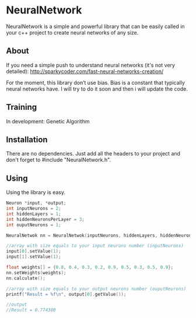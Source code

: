 # NeuralNetwork
NeuralNetwork is a simple and powerful library that can be easily called in your c++ project to create neural networks of any size.

## About

If you need a simple push to understand neural networks (it's not very detailed): http://sparkycoder.com/fast-neural-networks-creation/

For the moment, this library don’t use bias. Bias is a constant that typically neural networks have. I will try to do it soon and then i will update the code.

## Training

In development: Genetic Algorithm

## Installation

There are no dependencies. Just add all the headers to your project and don't forget to #include "NeuralNetwork.h".

## Using

Using the library is easy.

```c
Neuron *input, *output;
int inputNeurons = 2;
int hiddenLayers = 1;
int hiddenNeuronsPerLayer = 3;
int ouputNeurons = 1;

NeuralNetwok nn = NeuralNetwok(inputNeurons, hiddenLayers, hiddenNeuronsPerLayer, ouputNeurons);

//array with size equals to your input neurons number (inputNeurons)
input[0].setValue(1);
input[1].setValue(1);

float weights[] = {0.8, 0.4, 0.3, 0.2, 0.9, 0.5, 0.3, 0.5, 0.9};
nn.setWeights(weights);
nn.calculate();

//array with size equals to your output neurons number (ouputNeurons)
printf("Result = %f\n", output[0].getValue());

//output
//Result = 0.774380
```
